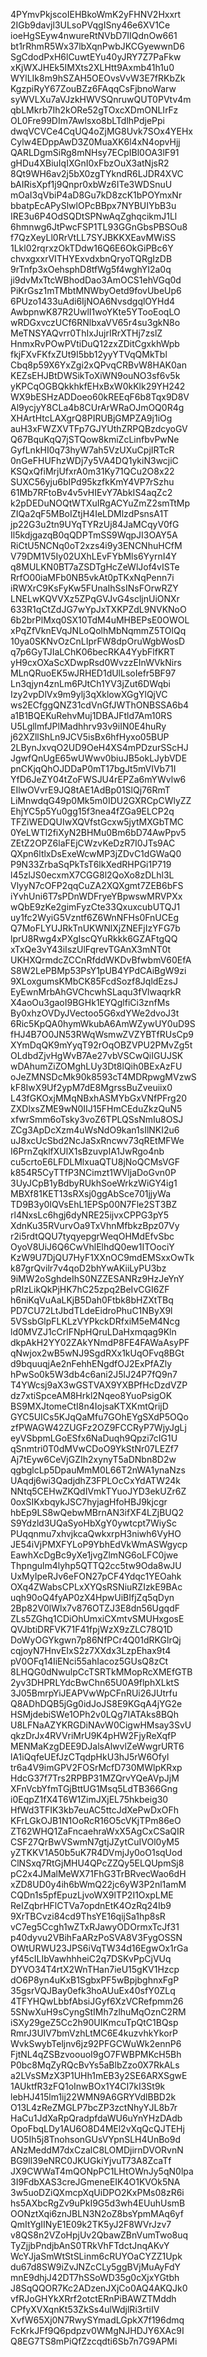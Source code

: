 4PYmvPkjscoIEHBkoWmK2yFHNV2Hxxrt
2IGb9davjl3ULsoPVqgISny46e6XV1Ce
ioeHgSEyw4nwureRtNVbD7IIQdnOw661
bt1rRhmR5Wx37lbXqnPwbJKCGyewwnD6
SgCdodPxH6lCuwtEYu40yJRY7Z7PaFkw
xKjWXJHEk5IMXts2XLHtt9Axmb41h1u0
WYlLIk8m9hSZAH5OEOvsVvW3E7fRKbZk
KgzpiRyY67ZouBZz6FAqqCsFjbnoWarw
syWVLXu7aVJzkHWVSQnruwQUT0PVtv4m
qbLMkrb7Ih2kORe52gTOxcXDmONLIrFz
OL0Fre99DIm7Awlsxo8bLTdlhPdjePpi
dwqVCVCe4CqUQ4oZjMG8Uvk7SOx4YEHx
Cylw4EDppAwD3Z0MuaXK6l4xN4opvHjj
QARLDgmSiRg8mNHsy7ECpIBl0OA3lF91
gHDu4XBiuIqIXGnI0xFbzOuX3atNjsR2
8Qt9WH6av2j5bX0zgTYkndR6LJDR4XVC
bAIRisXpf1j9Qnpr0xbWz6ITe3WDSnuU
mOaI3qVbiP4aD8Gu7kD8zcK1bPOYmxNr
bbatpEcAPySlwlOPcBBpx7NYBUIYbB3u
IRE3u6P4OdSQDtSPNwAqZghqcikmJ1Ll
6hmnwg6JtPwcFSP1TL93GGnGbsPBSOu8
f7QzXeyLl0RrVtLL7SYJBKKXEavMWiSS
1Lkl02rqrxzOkTDdw16Q6E6OkGiPBc6Y
chvxgxxrVITHYExvdxbnQryoTQRgIzDB
9rTnfp3xOehsphD8tfWg5f4wghYI2a0q
ji9dvMxTtcWBhodDao3AmOCS1ehVGq0d
PiKrGsz1mTMbtMNWbyOetd9fovUbeUp6
6PUzo1433uAdi6IjNOA6NvsdgqlOYHd4
AwbpnwK87R2UwlI1woYKte5YTooEoqLO
wRDGxvczUCf6RNlbxaVV65r4su3gkN8o
MeTNSYAQvrr0ThIxJujrIRrXTHj7zslZ
HnmxRvPOwPVtiDuQ12zxZDitCgxkhWpb
fkjFXvFKfxZUt9I5bb12yyYTVqQMkTbl
Cbq8p59X6YxZgi2xQPvqCRBvW8HAK0an
KEZsEHJBtDWSikToXiWN9ouNO3sf6v5k
yKPCqOGBQkkhkfEHxBxW0kKlk29YH242
WX9bESHzADDoeo60kREEqF6b8Tqx9D8V
Al9ycjyY8CLa4b8CUrArWRaOJmOQ0R4g
XHArtHtcLAXgrQ8PIRUBjGMPZA9j1iOg
auH3xFWZXVTFp7GJYUthZRPQBzdcyoGV
Q67BquKqQ7jSTQow8kmiZcLinfbvPwNe
GyfLnkHI0q73hyW7ah5VzUXuCpjIRTcR
0nGeFHUFhzWDj7y5VA4DQ1ykiN3wcjiC
KSQxQfiMrjUfxrA0m31Ky71QCu2O8x22
SUXC56yju6bIPd95kzfkKmY4VP7rSzhu
61Mb7RFtoBv4v5vHIEvY7AbkIS4aqZc2
k2pDEDuNOQtWTXuIRgACYuZmZ2smTtMp
ZIQa2qF5MBoIZtjH4IeLDMlzdPsnsA1T
jp22G3u2tn9UYqTYRzUj84JaMCqyV0fG
Il5kdjgazqB0qQDPTmSS9WqpJI3OAY5A
RiCtU5NCNq0oT2xzs4i9y3ENCNhuHCfM
V79DM1V5Iy02UXhLEvFYbMls6YyrnI4Y
q8MULKN0BT7aZSDTgHcZeWlJof4vISTe
RrfO00iaMFb0NB5vkAt0pTKxNqPenn7i
iRWXrC9KsFyKw5FUnaIhSsINsFOrwRZY
LNELwKQVVXz5ZPqGVJvG4scljnUiONXr
633R1qCtZdJG7wYpJxTXKPZdL9NVKNoO
6b2brPlMxq0SX10TdM4uMHBEPsE0OWOL
xPqZfVknEVqJNLoQolhMbNqmmZ5TOlQq
10ya0SKNvOzCnLIprFW8dpOruWgbWosD
q7p6GyTJIaLChK06becRKA4YybFlfKRT
yH9cxOXaScXDwpRsd0WvzzEInWVkNirs
MLnQRuoEK5wJRHED1dUlLsoIefr5BF97
Ln3qjyn4znLm6PJtCh1YV3jZut6DWqbi
Izy2vpDlVx9m9ylj3qXklowXGgYlQjVC
ws2ECfggQNZ31cdVnGfJWThONBSSA6b4
a1B1BQEKuRehvMuj1DBAJFtld7Am10RS
U5LgllmfJPlMadhhrv93v9iIN0E4huRy
j62XZllShLn9JCV5isBx6hfHyxo05BUP
2LBynJxvqO2UD9OeH4XS4mPDzurSScHJ
JgwfQnUgE65wUWwv0biuJB5okLJybVDE
pnCKjqQhOJDDaP0mT17bgJt5mVIVb71I
YfD6JeZY04tZoFWSJU4rEPZa6mYWvlw6
EIlwOVvrE9JQ8tAE1AdBp01SlQj76RmT
LiMnwdqG49p0Mk5m0IDU2GXRCpCWlyZZ
EhjYC5p5Yu0gg15f3nea4fZGa9ELCP2q
TFZiWEDQUIwXQVfstGcxw5jytMXGbTMC
0YeLWTl2fiXyN2BHMu0Bm6bD74AwPpv5
ZEtZ2OPZ6laFEjCWzvKeDzR7I0JTs9AC
QXpn6ltlxDsExeWcwMP3jZDvC1dGWaQ0
P9N33ZrbaSqPkTsT6lkXedRHPGi1P719
l45zlJS0ecxmX7CGG8l2QoXo8zDLhl3L
VlyyN7cOFP2qqCuZA2XQXgmt7ZEB6bFS
iYvhUni6T7sPDnWDFryeYBpwswMRVPXx
wQbE9zKe2gimFyzCte33QxuxcubUTQJ1
uy1fc2WyiG5Vzntf6Z6WnNFHs0FnUCEg
Q7MoFLYUJRkTnUKWNlXjZNEFjIzYFG7b
lprU8Rwg4xPXgIscQYuRkkk6GZAFtgQQ
xTxQe3vY43iIszUlFqrevTGAnX3mNT0t
UKHXQrmdcZCCnRfddWKDvBfwbmV60EfA
S8W2LePBMp53PsY1pUB4YPdCAiBgW9zi
9XLoxgumsKMbCK85FcdSozf8JqldEzsJ
EyEwnMrbAhGVChcwhSLaqu3fVlwaqrkR
X4aoOu3gaoI9BGHk1EYQglfiCi3znfMs
By0xhzOVDyJVectoo5G6xdYWe2dvoJ3t
6Ric5KpQA0hymWkubA6AmWZywUY0uD9S
fHJ4B7O0JN53RWqWsmwZVZYBTfRUsCp9
XYmDqQK9mYyqT92rOqOBZVPU2PMvZg5t
OLdbdZjvHgWvB7Ae27vbVSCwQiIGUJSK
wDAhumZiZOMghLUy3Dt8lQih0BExAzFU
oJeZMNSDcMk90k8593cT4MDRpwgMVzwS
kF8IwX9Uf2ypM7dE8MgrssBuZveuiix0
L43fGKOxjMMqNBxhASMYbGxVNfPFrg20
ZXDlxsZME9wN0IIJ15FHmCEduZkzQuN5
xfwrSmm6oTsky3voZ6TPLQSsNmIu8OSJ
ZCg3ApDcXzm4uWsNdO9kan1sIlNKI2u6
uJ8xcUcSbd2NcJaSxRncwv73qREtMFWe
I6PrnZqklfXUlX1sBzuvpIA1JwRgo4nb
cu5crtoE6LFDLMlxuaQTU8jNoQCMsVGF
k854R5CyTTfP3NCimzt1WVljaDoGvn0P
3UyJCpB1yBdbyRUkhSoeWrkzWiGY4ig1
MBXf81KET13sRXsj0ggAbSce701jjyWa
TD9B3y0IQVsEhL1EPSp00N7Fle2ST3BZ
rl4NxsLc6hgj6dyNRE25ijvxCPPG3pY5
XdnKu35RVurvOa9TxVhnMfbkzBpz07Vy
r2i5rdtQQU7tyqyepgrWeqOHMdEfvSbc
OyoV8UiJ6Q6CwVhlElhdQ0ew1ITOociY
KzW9U7DjQU7HyF1XXnOC9mdEMSxxOwTk
k87grQvilr7v4qoD2bhYwAKiiLyPU3bz
9iMW2oSghdeIhS0NZZESANRz9HzJeYnY
pRIzLikQkPjHK7hC25zpq2BeIvCGI6ZF
h6niKqVuAaLKjB5Dah0Ftbk8bHZXtTBq
PD7CU72LtJbdTLdeEidroPhuC1NByX9l
5VSsbGlpFLKLzVYPkckDRfxiM5eM4Ncg
ld0MVZJ1cCrlFNpHQruLDaHxmqag9Kln
dkpAkH2YY02ZAkYNmdP8FE4FAWaAsyPF
qNwjox2wB5wNJ9SgdRXx1kUqOFvq8BGt
d9bquuqjAe2nFehhENgdfOJ2ExPfAZly
hPwSo0k5W3db4c6ani2J5lJ24P7fQ9n7
T4YWcsj9aX3wGSTVAX9YXBPfHcDzdVZP
dz7xtiSpceAM8Hrkl2Nqeo8YuoPsigOK
BS9MXJtomeCtI8n4IojsaKTXKmtQrijD
GYC5UICs5KJqQaMfu7GOhEYgSXdP5OQo
zfPWAGW42ZUGFz2OZ9FCCRyP7WjyJgLj
eyVSbpmLGoESfx6NaDuqh9Qpzi7cIG1U
qSnmtri0T0dMVwCDoO9YkStNr07LEZf7
Aj7tEyw6CeVjGZIh2xynyT5aDNbn8D2w
qgbglcLp5DpauMmM0L66T2nWA1ynaNzs
UAqdj6wi3QadjdhZ3FPLOcCxYdATW24k
NNtq5CEHwZKQdIVmkTYuoJYD3ekUZr6Z
0oxSIKxbqykJSC7hyjagHfoHBJ9kjcgr
hbEp9LS8wQebwMBrnAN3ifXF4LZjBUQ2
S9Ydzld3UQaSyoHbXgY0ywtcpt7WiySc
PUqqnmu7xhvjkcaQwkxrpH3niwh6VyHO
JE54iVjPMXFYLoP9YbhEdVkWmASWgycp
EawhXcDgBc9yXe1jvgZlmNG6oLFC0jwe
Thpngulm4lyhp5QTTQ2cc5tw9Oda8wJU
UxMyIpeRJv6eFON27pCF4Ydqc1YEOahk
OXq4ZWabsCPLxXYQsRSNiuRZIzkE9BAc
uqh90oQ4fyAP0zX4HpwUiBIfjZq5qDyn
2Bp82V0lWlx7v876OTZJ3E8dn56UgqdF
ZLs5ZGhq1CDiOhUmxiCXmtvSMUHxgosE
QVJbtiDRFVK71F41fpjWzX9zZLC78Q1D
DoWyOGYkgwn7p86NfPCr4Q01dRKGlrQj
cqjoyN7HnvEIxS2z7XXdx3LzpEhax9t4
pV0OFq14IiENci55ahIacoz5GUsQ8zCt
8LHQG0dNwulpCcTSRTkMMopRcXMEfGTB
2yv3DHPRLYdcBwChn65U0A9flphXLktS
3J05BmrpYiJEAPVwWpCFnRUi26JUtrfu
Q8ADhDQB5jGg0idJoJS8E9KGqA4jYG2e
HSMjdebiSWe1OPh2v0LQg7IATAks8BQh
U8LFNaAZYKRGDiNAvW0CigwHMsay3SvU
qkzDrJx4RVVriMrU9K4pHW2FjyReXqfP
MENMaKzgDEE9DJalsAlwvlZeWwgrURT6
lA1iQqfeUEfJzCTqdpHkU3hJ5rW6Ofyl
tr6a4V9imGPV2FOSrMcfD730MWlpKRxp
HdcG37f7Trs2RPBP31MZQrvYQeAVpJjM
XFnVcbYfmTGjBttUG1Msq5LdTB366Gng
i0EqpZ1fX4T6W1ZimJXjEL75hkbeig30
HfWd3TFIK3kb7euAC5ttcJdXePwDxOFh
KFrLGkOJB1N1OoRcR16O5cVKjTPm86eO
ZT62WHQ1ZaFncaehraWxX5AgCxCSaQIR
CSF27QrBwVSwmN7gtjJZytCuIVOl0yM5
yZTKKV1A50b5uK7R4DVmjJy0oO1sqUod
ClNSxq7RtGjMHU4QPcZZQy5ELQUpmSj8
pC2x4JMalMeWX71FhG3TrBRvecWao6dH
xZD8UD0y4ih6bWmQ22jc6yW3P2nl1amM
CQDn1s5pfEpuzLjvoWX9lTP2I1OxpLME
ReIZqbrHFlCTVa7opdnEtK4OzRq24Ib9
9XrTBCvzi84cd9ThsYE16qijSa1hp8sR
vC7eg5Ccgh1wZTxRJawyODOrmxTcJf31
p40dyvu2VBihFaARzPoSVA8V3FygOSSN
OWtURWU23JPS6iVqTW34d16EgwOx1rGa
yf45cILIbVawhhheiC2q7DSKvPpCjVUq
DYVO34T4rtX2WnTHan7ieU15gKV1Hzcp
dO6P8yn4uKxB1SgbxPF5wBpjbghnxFgP
35gsrVQJBay0efk3hoAUuEx40sfY0ZLq
4TFYHQwLbbfAbsiJGyf6XzVCRefpmm26
5SNwXuH9sCyngStIMh7zlhuMqOznC2RM
iSXy29geZ5Cc2h90UIKmcuTpQtC1BQsp
RmrJ3UlV7bmVzhLtMC6E4kuzvhkYkorP
WvkSwybTeljnv6jz92PFGCWuWk2ennP6
FjtNL4qZSBzvoouoI9gO7FWBPMKcH5Bh
P0bc8MqZyRQcBvYs5aBlbZzo0X7RkALs
a2LVsSMzX3P1UHh1mEB3y2SE6ARXSgwE
1AUktfR3zFQ1oInwBOx1Y4CI7kI3St9k
lebHJ415lm1ij22WMN9A6GRYVdlBBD2k
O13L4zReZMGLP7bcZP3zctNhyYJL8b7r
HaCu1JdXaRpQradpfdaWU6uYnYHzDAdb
OpoFbqLDy1AU6O8D4MEl2vXqQcQJTEHj
UO5Ih5j8TnohsonGUsVYpnSLH4UnBo9d
ANzMeddM7dxCzalC8LOMDjirnDVORvnN
BG9ll39eNRC0JKUGkiYjvuT73A8ZcaTf
JX9CWWaT4mQONpPC1LHtOWnJy5qN0lpa
3I9FdbXAS3creJGmeneEIK4O1KVOk5NA
3w5uoDZiQXmcpXqUiDPO2KxPMs08zR6i
hs5AXbcRgZv9uPkI9G5d3wh4EUuhUsmB
OONztXqi6znJBLN3N2oZ8bsYpmMAq6yf
QmItYgIINyE1E09k2TK5yJ2F8WVrJzv7
v8QS8n2VZoHpjUv2QbawZBnVumTwo8uq
TyZjjbPndjbAnS0TRkVhFTdctJnqAKvY
WcYJjaSmWtStSLinm6cRUYOaCYZZ1Upk
du67d8SW9iZvJNZcCLy5ggBVjMuAyFdY
mnE9dhjJ42DT7hSSoWD35g0cXjxYGtbh
J8SqQQOR7Kc2ADzenJXjCo0AQ4AKQJk0
vfRJoGHYkXRrf2otctERnPiBAWZTMddh
CPfyXVXqnKt53ZkSs4ulWdjlRi3rtiIV
XvfW65Xj0N7RwySYmadLGpkX7f196dmq
FcKrkJFf9Q6pdpzv0WMgNJHDJY6XAc9I
Q8EG7TS8mPiQfZzcqdti6Sb7n7G9APMi
